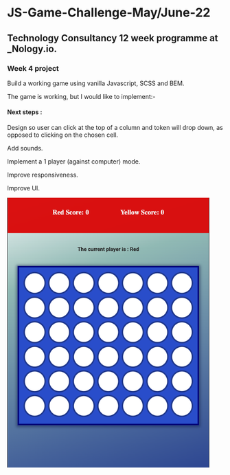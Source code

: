 # JS-Game-Challenge-May/June-22

## Technology Consultancy 12 week programme at \_Nology.io.

### Week 4 project

Build a working game using vanilla Javascript, SCSS and BEM.

The game is working, but I would like to implement:-

#### Next steps :

Design so user can click at the top of a column and token will drop down, as opposed to clicking on the chosen cell.

Add sounds.

Implement a 1 player (against computer) mode.

Improve responsiveness.

Improve UI.

![Connect4](./assets/images/connect-4.png)
